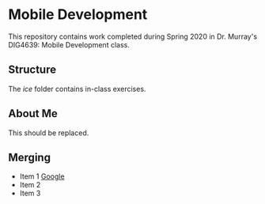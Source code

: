# Mobile Development
This repository contains work completed during Spring 2020 in Dr. Murray's DIG4639: Mobile Development class.

## Structure
The *ice* folder contains in-class exercises. 

## About Me
This should be replaced.

## Merging
- Item 1 [Google](https://www.google.com)
- Item 2
- Item 3
